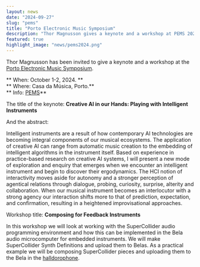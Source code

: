 ```yaml
---
layout: news
date: "2024-09-27"
slug: "pems"
title: "Porto Electronic Music Symposium"
description: "Thor Magnusson gives a keynote and a workshop at PEMS 2024"
featured: true
highlight_image: "news/pems2024.png"
---
```


<script>
    import CaptionedImage from "../../components/Images/CaptionedImage.svelte"
</script>

<CaptionedImage
    src="news/pems2024.png"
    alt="Porto Electronic Music Symposium"
    caption="Porto Electronic Music Symposium."
/>

Thor Magnusson has been invited to give a keynote and a workshop at the [Porto Electronic Music Symposium](https://casadamusica.com/pems-2024/).

** When: October 1-2, 2024. **  
** Where: Casa da Música, Porto.**  
** Info: [PEMS](https://casadamusica.com/pems-2024/)**


The title of the keynote: **Creative AI in our Hands: Playing with Intelligent Instruments**  

And the abstract:  

Intelligent instruments are a result of how contemporary AI technologies are becoming integral components of our musical ecosystems. The application of creative AI can range from automatic music creation to the embedding of intelligent algorithms in the instrument itself. Based on experience in practice-based research on creative AI systems, I will present a new mode of exploration and enquiry that emerges when we encounter an intelligent instrument and begin to discover their ergodynamics. The HCI notion of interactivity moves aside for autonomy and a stronger perception of agentical relations through dialogue, probing, curiosity, surprise, alterity and collaboration. When our musical instrument becomes an interlocutor with a strong agency our interaction shifts more to that of prediction, expectation, and confirmation, resulting in a heightened improvisational approaches.


Workshop title: **Composing for Feedback Instruments**  

In this workshop we will look at working with the SuperCollider audio programming environment and how this can be implemented in the Bela audio microcomputer for embedded instruments. We will make SuperCollider Synth Definitions and upload them to Belas. As a practical example we will be composing SuperCollider pieces and uploading them to the Bela in the [halldorophone](www.iil.is/research/halldorophone).
